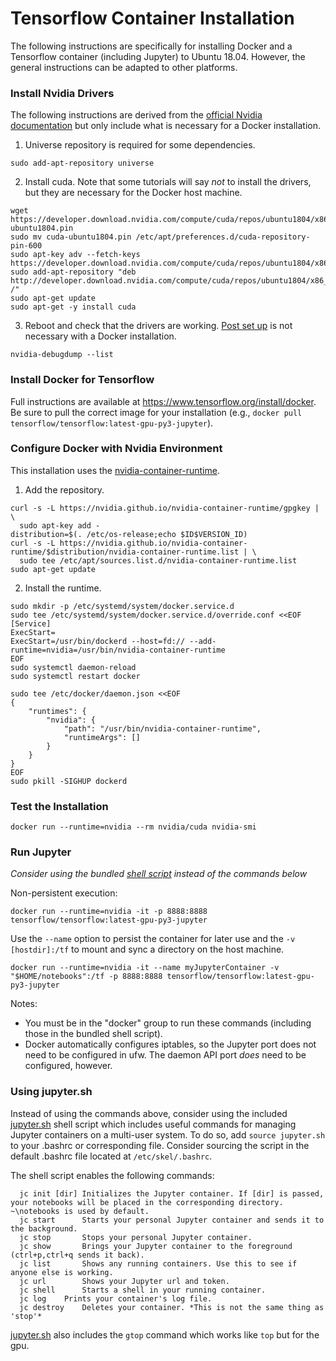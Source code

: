 # Tensorflow Container Installation
The following instructions are specifically for installing Docker and a Tensorflow container (including Jupyter)
to Ubuntu 18.04. However, the general instructions can be adapted to other platforms.

### Install Nvidia Drivers
The following instructions are derived from the [official Nvidia documentation](https://docs.nvidia.com/cuda/cuda-installation-guide-linux/index.html) but only include what is necessary for a Docker installation.

1. Universe repository is required for some dependencies.

`sudo add-apt-repository universe`

2. Install cuda. Note that some tutorials will say *not* to install the drivers, but they are necessary
for the Docker host machine.

```
wget https://developer.download.nvidia.com/compute/cuda/repos/ubuntu1804/x86_64/cuda-ubuntu1804.pin
sudo mv cuda-ubuntu1804.pin /etc/apt/preferences.d/cuda-repository-pin-600
sudo apt-key adv --fetch-keys https://developer.download.nvidia.com/compute/cuda/repos/ubuntu1804/x86_64/7fa2af80.pub
sudo add-apt-repository "deb http://developer.download.nvidia.com/compute/cuda/repos/ubuntu1804/x86_64/ /"
sudo apt-get update
sudo apt-get -y install cuda
```

3. Reboot and check that the drivers are working. [Post set up](https://docs.nvidia.com/cuda/cuda-installation-guide-linux/index.html#post-installation-actions) is not necessary with a Docker installation. 

`nvidia-debugdump --list`

### Install Docker for Tensorflow
Full instructions are available at https://www.tensorflow.org/install/docker. Be sure to pull the correct image for your installation (e.g., `docker pull tensorflow/tensorflow:latest-gpu-py3-jupyter`).

### Configure Docker with Nvidia Environment
This installation uses the [nvidia-container-runtime](https://github.com/nvidia/nvidia-container-runtime). 

1. Add the repository.
```
curl -s -L https://nvidia.github.io/nvidia-container-runtime/gpgkey | \
  sudo apt-key add -
distribution=$(. /etc/os-release;echo $ID$VERSION_ID)
curl -s -L https://nvidia.github.io/nvidia-container-runtime/$distribution/nvidia-container-runtime.list | \
  sudo tee /etc/apt/sources.list.d/nvidia-container-runtime.list
sudo apt-get update
```

2. Install the runtime.

```
sudo mkdir -p /etc/systemd/system/docker.service.d
sudo tee /etc/systemd/system/docker.service.d/override.conf <<EOF
[Service]
ExecStart=
ExecStart=/usr/bin/dockerd --host=fd:// --add-runtime=nvidia=/usr/bin/nvidia-container-runtime
EOF
sudo systemctl daemon-reload
sudo systemctl restart docker
```

```
sudo tee /etc/docker/daemon.json <<EOF
{
    "runtimes": {
        "nvidia": {
            "path": "/usr/bin/nvidia-container-runtime",
            "runtimeArgs": []
        }
    }
}
EOF
sudo pkill -SIGHUP dockerd
```

### Test the Installation

`docker run --runtime=nvidia --rm nvidia/cuda nvidia-smi`

### Run Jupyter

*Consider using the bundled [shell script](#shellscript) instead of the commands below*

Non-persistent execution:

```
docker run --runtime=nvidia -it -p 8888:8888 tensorflow/tensorflow:latest-gpu-py3-jupyter
```

Use the `--name` option to persist the container for later use and the `-v [hostdir]:/tf` to mount and sync a directory on the host machine.

```
docker run --runtime=nvidia -it --name myJupyterContainer -v "$HOME/notebooks":/tf -p 8888:8888 tensorflow/tensorflow:latest-gpu-py3-jupyter
```

Notes:
* You must be in the "docker" group to run these commands (including those in the bundled shell script).
* Docker automatically configures iptables, so the Jupyter port does not need to be configured in ufw. The daemon API port *does* need to be configured, however.

### Using jupyter.sh
<a name="shellscript"></a>

Instead of using the commands above, consider using the included [jupyter.sh](jupyter.sh) shell script which includes useful commands for managing Jupyter containers on a multi-user system. To do so, add `source jupyter.sh` to your .bashrc or corresponding file. Consider sourcing the script in the default .bashrc file located at `/etc/skel/.bashrc`.

The shell script enables the following commands:

      jc init [dir]	Initializes the Jupyter container. If [dir] is passed, your notebooks will be placed in the corresponding directory. ~\notebooks is used by default.
      jc start   	Starts your personal Jupyter container and sends it to the background.
      jc stop    	Stops your personal Jupyter container.
      jc show    	Brings your Jupyter container to the foreground (ctrl+p,ctrl+q sends it back).
      jc list   	Shows any running containers. Use this to see if anyone else is working.
      jc url     	Shows your Jupyter url and token.
      jc shell   	Starts a shell in your running container.
	  jc log	Prints your container's log file.
      jc destroy 	Deletes your container. *This is not the same thing as 'stop'*

[jupyter.sh](jupyter.sh) also includes the `gtop` command which works like `top` but for the gpu.
